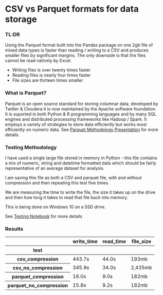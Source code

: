 # CSV vs Parquet formats for data storage

### TL:DR
Using the Parquet format built into the Pandas package on one 2gb file of mixed data types is faster than reading / writing to a CSV and produces smaller files by significant margins. The only downside is that the files cannot be read natively by Excel.
- Writing files is over twenty times faster
- Reading files is nearly four times faster
- File sizes are thirteen times smaller

### What is Parquet?
Parquet is an open source standard for storing columnar data, developed by Twitter & Cloudera it is now maintained by the Apache software foundation. It is suported in both Python & R programming languages and by many SQL engines and distributed processing frameworks like Hadoop / Spark. 
It employs a variety of strategies to store data efficiently but works most efficiently on numeric data. See [Parquet Methodology Presentation](https://youtu.be/MZNjmfx4LMc) for more details.

### Testing Methodology
I have used a single large file stored in memory in Python - this file contains a mix of numeric, string and datetime formatted data which should be fairly representative of an average dataset for analysis.

I am saving this file as both a CSV and parquet file, with and without compression and then repeating this test five times.

We are measuring the time to write the file, the size it takes up on the drive and then how long it takes to read that file back into memory.

This is being done on Windows 10 on a SSD drive.

See [Testing Notebook](https://github.com/JamesHaughey/parquet_format/blob/master/parquet_results.ipynb) for more details

### Results
<table id="T_f111dda2_ea6a_11e9_89a0_f894c23326a0" ><thead>    <tr>        <th class="blank level0" ></th>        <th class="col_heading level0 col0" >write_time</th>        <th class="col_heading level0 col1" >read_time</th>        <th class="col_heading level0 col2" >file_size</th>    </tr>    <tr>        <th class="index_name level0" >test</th>        <th class="blank" ></th>        <th class="blank" ></th>        <th class="blank" ></th>    </tr></thead><tbody>                <tr>                        <th id="T_f111dda2_ea6a_11e9_89a0_f894c23326a0level0_row0" class="row_heading level0 row0" >csv_compression</th>                        <td id="T_f111dda2_ea6a_11e9_89a0_f894c23326a0row0_col0" class="data row0 col0" >443.7s</td>                        <td id="T_f111dda2_ea6a_11e9_89a0_f894c23326a0row0_col1" class="data row0 col1" >44.0s</td>                        <td id="T_f111dda2_ea6a_11e9_89a0_f894c23326a0row0_col2" class="data row0 col2" >193mb</td>            </tr>            <tr>                        <th id="T_f111dda2_ea6a_11e9_89a0_f894c23326a0level0_row1" class="row_heading level0 row1" >csv_no_compression</th>                        <td id="T_f111dda2_ea6a_11e9_89a0_f894c23326a0row1_col0" class="data row1 col0" >345.9s</td>                        <td id="T_f111dda2_ea6a_11e9_89a0_f894c23326a0row1_col1" class="data row1 col1" >34.0s</td>                        <td id="T_f111dda2_ea6a_11e9_89a0_f894c23326a0row1_col2" class="data row1 col2" >2,435mb</td>            </tr>            <tr>                        <th id="T_f111dda2_ea6a_11e9_89a0_f894c23326a0level0_row2" class="row_heading level0 row2" >parquet_compression</th>                        <td id="T_f111dda2_ea6a_11e9_89a0_f894c23326a0row2_col0" class="data row2 col0" >16.0s</td>                        <td id="T_f111dda2_ea6a_11e9_89a0_f894c23326a0row2_col1" class="data row2 col1" >9.0s</td>                        <td id="T_f111dda2_ea6a_11e9_89a0_f894c23326a0row2_col2" class="data row2 col2" >182mb</td>            </tr>            <tr>                        <th id="T_f111dda2_ea6a_11e9_89a0_f894c23326a0level0_row3" class="row_heading level0 row3" >parquet_no_compression</th>                        <td id="T_f111dda2_ea6a_11e9_89a0_f894c23326a0row3_col0" class="data row3 col0" >15.8s</td>                        <td id="T_f111dda2_ea6a_11e9_89a0_f894c23326a0row3_col1" class="data row3 col1" >9.2s</td>                        <td id="T_f111dda2_ea6a_11e9_89a0_f894c23326a0row3_col2" class="data row3 col2" >182mb</td>            </tr>    </tbody></table>